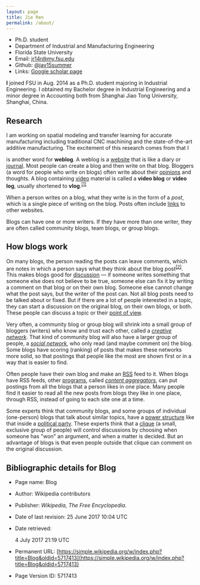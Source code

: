 ```yaml
---
layout: page
title: Jie Ren
permalink: /about/
---
```

* Ph.D. student
* Department of Industrial and Manufacturing Engineering
* Florida State University
* Email: jr14r@my.fsu.edu
* Github: [@jay15summer](https://github.com/jay15summer)
* Links: [Google scholar page](https://scholar.google.com/citations?user=9pqclwIAAAAJ&hl=en&oi=ao)

**I** joined FSU in Aug. 2014 as a Ph.D. student majoring in Industrial Engineering. I obtained my Bachelor degree in Industrial Engineering and a minor degree in Accounting both from Shanghai Jiao Tong University, Shanghai, China. 

## <span class="mw-headline" id="Research">Research</span>
I am working on spatial modeling and transfer learning for accurate manufacturing including traditional CNC machining and the state-of-the-art additive manufacturing. The excitement of this research comes from that I

is another word for **weblog**. A weblog is a [website](/wiki/Website "Website") that is like a diary or [journal](/wiki/Journal "Journal"). Most people can create a blog and then write on that blog. Bloggers (a word for people who write on blogs) often write about their [opinions](/wiki/Opinion "Opinion") and thoughts. A blog containing [video](/wiki/Video "Video") material is called a **video blog** or **video log**, usually shortened to **vlog**.<sup id="cite_ref-1" class="reference">[[1]](#cite_note-1)</sup>

When a person writes on a blog, what they write is in the form of a _post_, which is a single piece of writing on the blog. Posts often include [links](/wiki/Link "Link") to other websites.

Blogs can have one or more writers. If they have more than one writer, they are often called community blogs, team blogs, or group blogs.

## <span class="mw-headline" id="How_blogs_work">How blogs work</span>

On many blogs, the person reading the posts can leave comments, which are notes in which a person says what they think about the blog post<sup id="cite_ref-2" class="reference">[[2]](#cite_note-2)</sup>. This makes blogs good for [discussion](/wiki/Discussion "Discussion") — if someone writes something that someone else does not believe to be true, someone else can fix it by writing a comment on that blog or on their own blog. Someone else cannot change what the post says, but the writer of the post can. Not all blog posts need to be talked about or fixed. But if there are a lot of people interested in a topic, they can start a discussion on the original blog, on their own blogs, or both. These people can discuss a topic or their [point of view](/w/index.php?title=Perspective_(cognitive)&action=edit&redlink=1 "Perspective (cognitive) (not yet started)").

Very often, a community blog or group blog will shrink into a small group of bloggers (writers) who know and trust each other, called a _[creative network](/wiki/Creative_network "Creative network")_. That kind of community blog will also have a larger group of people, a _[social network](/wiki/Social_network "Social network")_, who only read (and maybe comment on) the blog. Some blogs have scoring (ranking) of posts that makes these networks more solid, so that postings that people like the most are shown first or in a way that is easier to find.

Often people have their own blog and make an [RSS](/wiki/RSS "RSS") feed to it. When blogs have RSS feeds, other [programs](/wiki/Computer_program "Computer program"), called _[content aggregators](/w/index.php?title=Content_aggregator&action=edit&redlink=1 "Content aggregator (not yet started)")_, can put postings from all the blogs that a person likes in one place. Many people find it easier to read all the new posts from blogs they like in one place, through RSS, instead of going to each site one at a time.

Some experts think that community blogs, and some groups of individual (one-person) blogs that talk about similar topics, have a [power structure](/wiki/Power_structure "Power structure") like that inside a [political party](/wiki/Political_party "Political party"). These experts think that a [clique](/wiki/Clique "Clique") (a small, exclusive group of people) will control discussions by choosing when someone has "won" an argument, and when a matter is decided. But an advantage of blogs is that even people outside that clique can comment on the original discussion.

## <span class="mw-headline" id="Bibliographic_details_for_Blog">Bibliographic details for Blog</span>

*   Page name: Blog
*   Author: Wikipedia contributors
*   Publisher: _Wikipedia, The Free Encyclopedia_.
*   Date of last revision: 25 June 2017 10:04 UTC
*   Date retrieved:

    <div class="mw-parser-output">4 July 2017 21:19 UTC</div>

*   Permanent URL: [https://simple.wikipedia.org/w/index.php?title=Blog&oldid=5717413](https://simple.wikipedia.org/w/index.php?title=Blog&oldid=5717413)
*   Page Version ID: 5717413
